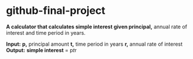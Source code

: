 # github-final-project

**A calculator that calculates simple interest given principal,** annual rate of interest and time period in years.

**Input:**
  **p,** principal amount
  **t,** time period in years
  **r,** annual rate of interest
**Output:**
  **simple interest** = p*t*r
